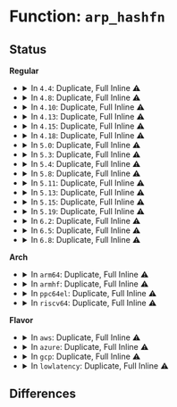 # Function: <code>arp_hashfn</code>

## Status
<b>Regular</b>
<ul>
<li>
<details>
<summary>In <code>4.4</code>: Duplicate, Full Inline ⚠️</summary>

**Collision:** Static Duplication

**Inline:** Full

**Transformation:** False

**Instances:**

```
In net/ipv4/route.c (ffffffff817542cc)
Location: include/net/arp.h:12
Inline: True
Inline callers:
  - net/ipv4/route.c:ipv4_neigh_lookup
```
```
In net/ipv4/ip_output.c (ffffffff8175d084)
Location: include/net/arp.h:12
Inline: True
Inline callers:
  - net/ipv4/ip_output.c:ip_finish_output2
```
```
In net/ipv4/arp.c (ffffffff8178b9c5)
Location: include/net/arp.h:12
Inline: True
Inline callers:
  - net/ipv4/arp.c:arp_hash
```
</details>
</li>
<li>
<details>
<summary>In <code>4.8</code>: Duplicate, Full Inline ⚠️</summary>

**Collision:** Static Duplication

**Inline:** Full

**Transformation:** False

**Instances:**

```
In net/ipv4/route.c (ffffffff817c0396)
Location: include/net/arp.h:12
Inline: True
Inline callers:
  - net/ipv4/route.c:ipv4_neigh_lookup
```
```
In net/ipv4/ip_output.c (ffffffff817c9e44)
Location: include/net/arp.h:12
Inline: True
Inline callers:
  - net/ipv4/ip_output.c:ip_finish_output2
```
```
In net/ipv4/arp.c (ffffffff817f8ff5)
Location: include/net/arp.h:12
Inline: True
Inline callers:
  - net/ipv4/arp.c:arp_hash
```
```
In net/ipv4/fib_semantics.c (ffffffff8180bff3)
Location: include/net/arp.h:12
Inline: True
Inline callers:
  - net/ipv4/fib_semantics.c:fib_select_multipath
```
</details>
</li>
<li>
<details>
<summary>In <code>4.10</code>: Duplicate, Full Inline ⚠️</summary>

**Collision:** Static Duplication

**Inline:** Full

**Transformation:** False

**Instances:**

```
In net/ipv4/route.c (ffffffff817f0236)
Location: include/net/arp.h:12
Inline: True
Inline callers:
  - net/ipv4/route.c:__ip_do_redirect
  - net/ipv4/route.c:ipv4_neigh_lookup
```
```
In net/ipv4/ip_output.c (ffffffff817f912a)
Location: include/net/arp.h:12
Inline: True
Inline callers:
  - net/ipv4/ip_output.c:ip_finish_output2
```
```
In net/ipv4/arp.c (ffffffff81829ec5)
Location: include/net/arp.h:12
Inline: True
Inline callers:
  - net/ipv4/arp.c:arp_hash
```
```
In net/ipv4/fib_semantics.c (ffffffff8183d113)
Location: include/net/arp.h:12
Inline: True
Inline callers:
  - net/ipv4/fib_semantics.c:fib_select_multipath
```
</details>
</li>
<li>
<details>
<summary>In <code>4.13</code>: Duplicate, Full Inline ⚠️</summary>

**Collision:** Static Duplication

**Inline:** Full

**Transformation:** False

**Instances:**

```
In net/ipv4/route.c (ffffffff818102cc)
Location: include/net/arp.h:12
Inline: True
Inline callers:
  - net/ipv4/route.c:__ip_do_redirect
  - net/ipv4/route.c:ipv4_confirm_neigh
  - net/ipv4/route.c:ipv4_neigh_lookup
```
```
In net/ipv4/ip_output.c (ffffffff81819541)
Location: include/net/arp.h:12
Inline: True
Inline callers:
  - net/ipv4/ip_output.c:ip_finish_output2
```
```
In net/ipv4/arp.c (ffffffff8184b105)
Location: include/net/arp.h:12
Inline: True
Inline callers:
  - net/ipv4/arp.c:arp_hash
```
```
In net/ipv4/fib_semantics.c (ffffffff8185e7c6)
Location: include/net/arp.h:12
Inline: True
Inline callers:
  - net/ipv4/fib_semantics.c:fib_select_multipath
```
</details>
</li>
<li>
<details>
<summary>In <code>4.15</code>: Duplicate, Full Inline ⚠️</summary>

**Collision:** Static Duplication

**Inline:** Full

**Transformation:** False

**Instances:**

```
In net/ipv4/route.c (ffffffff8188f337)
Location: include/net/arp.h:13
Inline: True
Inline callers:
  - net/ipv4/route.c:ipv4_confirm_neigh
  - net/ipv4/route.c:ipv4_neigh_lookup
```
```
In net/ipv4/ip_output.c (ffffffff81897b6a)
Location: include/net/arp.h:13
Inline: True
Inline callers:
  - net/ipv4/ip_output.c:ip_finish_output2
```
```
In net/ipv4/arp.c (ffffffff818cad65)
Location: include/net/arp.h:13
Inline: True
Inline callers:
  - net/ipv4/arp.c:arp_hash
```
```
In net/ipv4/fib_semantics.c (ffffffff818de83d)
Location: include/net/arp.h:13
Inline: True
Inline callers:
  - net/ipv4/fib_semantics.c:fib_select_multipath
```
</details>
</li>
<li>
<details>
<summary>In <code>4.18</code>: Duplicate, Full Inline ⚠️</summary>

**Collision:** Static Duplication

**Inline:** Full

**Transformation:** False

**Instances:**

```
In net/core/filter.c (ffffffff818b4278)
Location: include/net/arp.h:13
Inline: True
Inline callers:
  - net/core/filter.c:bpf_ipv4_fib_lookup
```
```
In net/ipv4/route.c (ffffffff818e3718)
Location: include/net/arp.h:13
Inline: True
Inline callers:
  - net/ipv4/route.c:__ip_do_redirect
  - net/ipv4/route.c:ipv4_confirm_neigh
  - net/ipv4/route.c:ipv4_neigh_lookup
```
```
In net/ipv4/ip_output.c (ffffffff818ebe9c)
Location: include/net/arp.h:13
Inline: True
Inline callers:
  - net/ipv4/ip_output.c:ip_finish_output2
```
```
In net/ipv4/arp.c (ffffffff819211f5)
Location: include/net/arp.h:13
Inline: True
Inline callers:
  - net/ipv4/arp.c:arp_hash
```
```
In net/ipv4/fib_semantics.c (ffffffff819353ad)
Location: include/net/arp.h:13
Inline: True
Inline callers:
  - net/ipv4/fib_semantics.c:fib_select_multipath
```
</details>
</li>
<li>
<details>
<summary>In <code>5.0</code>: Duplicate, Full Inline ⚠️</summary>

**Collision:** Static Duplication

**Inline:** Full

**Transformation:** False

**Instances:**

```
In net/core/filter.c (ffffffff818d9a28)
Location: include/net/arp.h:13
Inline: True
Inline callers:
  - net/core/filter.c:bpf_ipv4_fib_lookup
```
```
In net/ipv4/route.c (ffffffff819105c8)
Location: include/net/arp.h:13
Inline: True
Inline callers:
  - net/ipv4/route.c:__ip_do_redirect
  - net/ipv4/route.c:ipv4_confirm_neigh
  - net/ipv4/route.c:ipv4_neigh_lookup
```
```
In net/ipv4/ip_output.c (ffffffff81919c3c)
Location: include/net/arp.h:13
Inline: True
Inline callers:
  - net/ipv4/ip_output.c:ip_finish_output2
```
```
In net/ipv4/arp.c (ffffffff81950005)
Location: include/net/arp.h:13
Inline: True
Inline callers:
  - net/ipv4/arp.c:arp_hash
```
```
In net/ipv4/fib_semantics.c (ffffffff81964dad)
Location: include/net/arp.h:13
Inline: True
Inline callers:
  - net/ipv4/fib_semantics.c:fib_select_multipath
```
</details>
</li>
<li>
<details>
<summary>In <code>5.3</code>: Duplicate, Full Inline ⚠️</summary>

**Collision:** Static Duplication

**Inline:** Full

**Transformation:** False

**Instances:**

```
In net/core/neighbour.c (ffffffff81914ea8)
Location: include/net/arp.h:13
Inline: True
Inline callers:
  - net/core/neighbour.c:neigh_xmit
```
```
In net/core/filter.c (ffffffff8192a500)
Location: include/net/arp.h:13
Inline: True
Inline callers:
  - net/core/filter.c:bpf_ipv4_fib_lookup
```
```
In net/ipv4/route.c (ffffffff8197302c)
Location: include/net/arp.h:13
Inline: True
Inline callers:
  - net/ipv4/route.c:__ip_do_redirect
  - net/ipv4/route.c:ipv4_confirm_neigh
  - net/ipv4/route.c:ipv4_neigh_lookup
  - net/ipv4/route.c:ipv4_neigh_lookup
```
```
In net/ipv4/ip_output.c (ffffffff8197bd2e)
Location: include/net/arp.h:13
Inline: True
Inline callers:
  - net/ipv4/ip_output.c:ip_finish_output2
  - net/ipv4/ip_output.c:ip_finish_output2
```
```
In net/ipv4/arp.c (ffffffff819b48d5)
Location: include/net/arp.h:13
Inline: True
Inline callers:
  - net/ipv4/arp.c:arp_hash
```
```
In net/ipv4/fib_semantics.c (ffffffff819cab11)
Location: include/net/arp.h:13
Inline: True
Inline callers:
  - net/ipv4/fib_semantics.c:fib_select_multipath
```
```
In net/ipv4/nexthop.c (ffffffff819d4dbe)
Location: include/net/arp.h:13
Inline: True
```
</details>
</li>
<li>
<details>
<summary>In <code>5.4</code>: Duplicate, Full Inline ⚠️</summary>

**Collision:** Static Duplication

**Inline:** Full

**Transformation:** False

**Instances:**

```
In net/core/neighbour.c (ffffffff81947518)
Location: include/net/arp.h:13
Inline: True
Inline callers:
  - net/core/neighbour.c:neigh_xmit
```
```
In net/core/filter.c (ffffffff8195c890)
Location: include/net/arp.h:13
Inline: True
Inline callers:
  - net/core/filter.c:bpf_ipv4_fib_lookup
```
```
In net/ipv4/route.c (ffffffff819a999f)
Location: include/net/arp.h:13
Inline: True
Inline callers:
  - net/ipv4/route.c:__ip_do_redirect
  - net/ipv4/route.c:ipv4_confirm_neigh
  - net/ipv4/route.c:ipv4_neigh_lookup
  - net/ipv4/route.c:ipv4_neigh_lookup
```
```
In net/ipv4/ip_output.c (ffffffff819b26d1)
Location: include/net/arp.h:13
Inline: True
Inline callers:
  - net/ipv4/ip_output.c:ip_finish_output2
  - net/ipv4/ip_output.c:ip_finish_output2
```
```
In net/ipv4/arp.c (ffffffff819eb605)
Location: include/net/arp.h:13
Inline: True
Inline callers:
  - net/ipv4/arp.c:arp_hash
```
```
In net/ipv4/fib_semantics.c (ffffffff81a01701)
Location: include/net/arp.h:13
Inline: True
Inline callers:
  - net/ipv4/fib_semantics.c:fib_select_multipath
```
```
In net/ipv4/nexthop.c (ffffffff81a0b91e)
Location: include/net/arp.h:13
Inline: True
```
</details>
</li>
<li>
<details>
<summary>In <code>5.8</code>: Duplicate, Full Inline ⚠️</summary>

**Collision:** Static Duplication

**Inline:** Full

**Transformation:** False

**Instances:**

```
In net/core/neighbour.c (ffffffff81a17668)
Location: include/net/arp.h:13
Inline: True
Inline callers:
  - net/core/neighbour.c:neigh_xmit
```
```
In net/core/filter.c (ffffffff81a2e080)
Location: include/net/arp.h:13
Inline: True
Inline callers:
  - net/core/filter.c:bpf_ipv4_fib_lookup
```
```
In net/ipv4/route.c (ffffffff81a92dd2)
Location: include/net/arp.h:13
Inline: True
Inline callers:
  - net/ipv4/route.c:__ip_do_redirect
  - net/ipv4/route.c:ipv4_confirm_neigh
  - net/ipv4/route.c:ipv4_neigh_lookup
  - net/ipv4/route.c:ipv4_neigh_lookup
```
```
In net/ipv4/ip_output.c (ffffffff81a9bdc9)
Location: include/net/arp.h:13
Inline: True
Inline callers:
  - net/ipv4/ip_output.c:ip_finish_output2
  - net/ipv4/ip_output.c:ip_finish_output2
```
```
In net/ipv4/arp.c (ffffffff81ad9325)
Location: include/net/arp.h:13
Inline: True
Inline callers:
  - net/ipv4/arp.c:arp_hash
```
```
In net/ipv4/fib_semantics.c (ffffffff81af0708)
Location: include/net/arp.h:13
Inline: True
Inline callers:
  - net/ipv4/fib_semantics.c:fib_select_multipath
```
```
In net/ipv4/nexthop.c (ffffffff81afc392)
Location: include/net/arp.h:13
Inline: True
```
</details>
</li>
<li>
<details>
<summary>In <code>5.11</code>: Duplicate, Full Inline ⚠️</summary>

**Collision:** Static Duplication

**Inline:** Full

**Transformation:** False

**Instances:**

```
In net/core/neighbour.c (ffffffff81a17938)
Location: include/net/arp.h:13
Inline: True
Inline callers:
  - net/core/neighbour.c:neigh_xmit
```
```
In net/core/filter.c (ffffffff81a2ffef)
Location: include/net/arp.h:13
Inline: True
Inline callers:
  - net/core/filter.c:bpf_ipv4_fib_lookup
```
```
In net/ipv4/route.c (ffffffff81a9cc80)
Location: include/net/arp.h:13
Inline: True
Inline callers:
  - net/ipv4/route.c:__ip_do_redirect
  - net/ipv4/route.c:ipv4_confirm_neigh
  - net/ipv4/route.c:ipv4_neigh_lookup
  - net/ipv4/route.c:ipv4_neigh_lookup
```
```
In net/ipv4/ip_output.c (ffffffff81aa5c29)
Location: include/net/arp.h:13
Inline: True
Inline callers:
  - net/ipv4/ip_output.c:ip_finish_output2
  - net/ipv4/ip_output.c:ip_finish_output2
```
```
In net/ipv4/arp.c (ffffffff81ae5d65)
Location: include/net/arp.h:13
Inline: True
Inline callers:
  - net/ipv4/arp.c:arp_hash
```
```
In net/ipv4/fib_semantics.c (ffffffff81afd6f8)
Location: include/net/arp.h:13
Inline: True
Inline callers:
  - net/ipv4/fib_semantics.c:fib_select_multipath
```
```
In net/ipv4/nexthop.c (ffffffff81b09bd2)
Location: include/net/arp.h:13
Inline: True
```
</details>
</li>
<li>
<details>
<summary>In <code>5.13</code>: Duplicate, Full Inline ⚠️</summary>

**Collision:** Static Duplication

**Inline:** Full

**Transformation:** False

**Instances:**

```
In net/core/neighbour.c (ffffffff819fe848)
Location: include/net/arp.h:13
Inline: True
Inline callers:
  - net/core/neighbour.c:neigh_xmit
```
```
In net/core/filter.c (ffffffff81a1712c)
Location: include/net/arp.h:13
Inline: True
Inline callers:
  - net/core/filter.c:bpf_ipv4_fib_lookup
```
```
In net/ipv4/route.c (ffffffff81a87d42)
Location: include/net/arp.h:13
Inline: True
Inline callers:
  - net/ipv4/route.c:__ip_do_redirect
  - net/ipv4/route.c:ipv4_confirm_neigh
  - net/ipv4/route.c:ipv4_neigh_lookup
  - net/ipv4/route.c:ipv4_neigh_lookup
```
```
In net/ipv4/ip_output.c (ffffffff81a90bf6)
Location: include/net/arp.h:13
Inline: True
Inline callers:
  - net/ipv4/ip_output.c:ip_finish_output2
  - net/ipv4/ip_output.c:ip_finish_output2
```
```
In net/ipv4/arp.c (ffffffff81ad1045)
Location: include/net/arp.h:13
Inline: True
Inline callers:
  - net/ipv4/arp.c:arp_hash
```
```
In net/ipv4/fib_semantics.c (ffffffff81ae8f31)
Location: include/net/arp.h:13
Inline: True
Inline callers:
  - net/ipv4/fib_semantics.c:fib_select_multipath
```
```
In net/ipv4/nexthop.c (ffffffff81af4a0a)
Location: include/net/arp.h:13
Inline: True
Inline callers:
  - net/ipv4/nexthop.c:nexthop_select_path_hthr
```
</details>
</li>
<li>
<details>
<summary>In <code>5.15</code>: Duplicate, Full Inline ⚠️</summary>

**Collision:** Static Duplication

**Inline:** Full

**Transformation:** False

**Instances:**

```
In net/core/neighbour.c (ffffffff81ab09c6)
Location: include/net/arp.h:13
Inline: True
Inline callers:
  - net/core/neighbour.c:neigh_xmit
```
```
In net/core/filter.c (ffffffff81ac93ab)
Location: include/net/arp.h:13
Inline: True
Inline callers:
  - net/core/filter.c:bpf_ipv4_fib_lookup
```
```
In net/ipv4/route.c (ffffffff81b42280)
Location: include/net/arp.h:13
Inline: True
Inline callers:
  - net/ipv4/route.c:__ip_do_redirect
  - net/ipv4/route.c:ipv4_confirm_neigh
  - net/ipv4/route.c:ipv4_neigh_lookup
  - net/ipv4/route.c:ipv4_neigh_lookup
```
```
In net/ipv4/ip_output.c (ffffffff81b4c05e)
Location: include/net/arp.h:13
Inline: True
Inline callers:
  - net/ipv4/ip_output.c:ip_finish_output2
  - net/ipv4/ip_output.c:ip_finish_output2
```
```
In net/ipv4/arp.c (ffffffff81b8fa65)
Location: include/net/arp.h:13
Inline: True
Inline callers:
  - net/ipv4/arp.c:arp_hash
```
```
In net/ipv4/fib_semantics.c (ffffffff81ba8f5e)
Location: include/net/arp.h:13
Inline: True
Inline callers:
  - net/ipv4/fib_semantics.c:fib_select_multipath
```
```
In net/ipv4/nexthop.c (ffffffff81bb52ad)
Location: include/net/arp.h:13
Inline: True
Inline callers:
  - net/ipv4/nexthop.c:nexthop_select_path_hthr
```
</details>
</li>
<li>
<details>
<summary>In <code>5.19</code>: Duplicate, Full Inline ⚠️</summary>

**Collision:** Static Duplication

**Inline:** Full

**Transformation:** False

**Instances:**

```
In net/core/neighbour.c (ffffffff81c29a65)
Location: include/net/arp.h:13
Inline: True
Inline callers:
  - net/core/neighbour.c:neigh_xmit
```
```
In net/core/filter.c (ffffffff81c461f0)
Location: include/net/arp.h:13
Inline: True
Inline callers:
  - net/core/filter.c:bpf_ipv4_fib_lookup
```
```
In net/ipv4/route.c (ffffffff81ccec87)
Location: include/net/arp.h:13
Inline: True
Inline callers:
  - net/ipv4/route.c:__ip_do_redirect
  - net/ipv4/route.c:ipv4_confirm_neigh
  - net/ipv4/route.c:ipv4_neigh_lookup
  - net/ipv4/route.c:ipv4_neigh_lookup
```
```
In net/ipv4/ip_output.c (ffffffff81cd979e)
Location: include/net/arp.h:13
Inline: True
Inline callers:
  - net/ipv4/ip_output.c:ip_finish_output2
  - net/ipv4/ip_output.c:ip_finish_output2
```
```
In net/ipv4/arp.c (ffffffff81d20d45)
Location: include/net/arp.h:13
Inline: True
Inline callers:
  - net/ipv4/arp.c:arp_hash
```
```
In net/ipv4/fib_semantics.c (ffffffff81d3b9c8)
Location: include/net/arp.h:13
Inline: True
Inline callers:
  - net/ipv4/fib_semantics.c:fib_select_multipath
```
```
In net/ipv4/nexthop.c (ffffffff81d48dc5)
Location: include/net/arp.h:13
Inline: True
Inline callers:
  - net/ipv4/nexthop.c:nexthop_select_path_hthr
```
</details>
</li>
<li>
<details>
<summary>In <code>6.2</code>: Duplicate, Full Inline ⚠️</summary>

**Collision:** Static Duplication

**Inline:** Full

**Transformation:** False

**Instances:**

```
In net/core/neighbour.c (ffffffff81ddc7a5)
Location: include/net/arp.h:13
Inline: True
Inline callers:
  - net/core/neighbour.c:neigh_xmit
```
```
In net/core/filter.c (ffffffff81dfa6c0)
Location: include/net/arp.h:13
Inline: True
Inline callers:
  - net/core/filter.c:bpf_ipv4_fib_lookup
```
```
In net/ipv4/route.c (ffffffff81e8eef2)
Location: include/net/arp.h:13
Inline: True
Inline callers:
  - net/ipv4/route.c:__ip_do_redirect
  - net/ipv4/route.c:ipv4_confirm_neigh
  - net/ipv4/route.c:ipv4_neigh_lookup
  - net/ipv4/route.c:ipv4_neigh_lookup
```
```
In net/ipv4/ip_output.c (ffffffff81e99f1e)
Location: include/net/arp.h:13
Inline: True
Inline callers:
  - net/ipv4/ip_output.c:ip_finish_output2
  - net/ipv4/ip_output.c:ip_finish_output2
```
```
In net/ipv4/arp.c (ffffffff81ee7fc5)
Location: include/net/arp.h:13
Inline: True
Inline callers:
  - net/ipv4/arp.c:arp_hash
```
```
In net/ipv4/fib_semantics.c (ffffffff81f043a8)
Location: include/net/arp.h:13
Inline: True
Inline callers:
  - net/ipv4/fib_semantics.c:fib_select_multipath
```
```
In net/ipv4/nexthop.c (ffffffff81f123b5)
Location: include/net/arp.h:13
Inline: True
Inline callers:
  - net/ipv4/nexthop.c:nexthop_select_path_hthr
```
</details>
</li>
<li>
<details>
<summary>In <code>6.5</code>: Duplicate, Full Inline ⚠️</summary>

**Collision:** Static Duplication

**Inline:** Full

**Transformation:** False

**Instances:**

```
In net/core/neighbour.c (ffffffff81e4d4ff)
Location: include/net/arp.h:13
Inline: True
Inline callers:
  - net/core/neighbour.c:neigh_xmit
```
```
In net/core/filter.c (ffffffff81e6e55e)
Location: include/net/arp.h:13
Inline: True
Inline callers:
  - net/core/filter.c:bpf_ipv4_fib_lookup
```
```
In net/ipv4/route.c (ffffffff81eed60a)
Location: include/net/arp.h:13
Inline: True
Inline callers:
  - net/ipv4/route.c:__ip_do_redirect
  - net/ipv4/route.c:ipv4_confirm_neigh
  - net/ipv4/route.c:ipv4_neigh_lookup
  - net/ipv4/route.c:ipv4_neigh_lookup
```
```
In net/ipv4/ip_output.c (ffffffff81ef888e)
Location: include/net/arp.h:13
Inline: True
Inline callers:
  - net/ipv4/ip_output.c:ip_finish_output2
  - net/ipv4/ip_output.c:ip_finish_output2
```
```
In net/ipv4/arp.c (ffffffff81f47895)
Location: include/net/arp.h:13
Inline: True
Inline callers:
  - net/ipv4/arp.c:arp_hash
```
```
In net/ipv4/fib_semantics.c (ffffffff81f63d97)
Location: include/net/arp.h:13
Inline: True
Inline callers:
  - net/ipv4/fib_semantics.c:fib_select_multipath
```
```
In net/ipv4/nexthop.c (ffffffff81f720aa)
Location: include/net/arp.h:13
Inline: True
Inline callers:
  - net/ipv4/nexthop.c:nexthop_select_path_hthr
```
</details>
</li>
<li>
<details>
<summary>In <code>6.8</code>: Duplicate, Full Inline ⚠️</summary>

**Collision:** Static Duplication

**Inline:** Full

**Transformation:** False

**Instances:**

```
In net/core/neighbour.c (ffffffff81f0c25f)
Location: include/net/arp.h:13
Inline: True
Inline callers:
  - net/core/neighbour.c:neigh_xmit
```
```
In net/core/filter.c (ffffffff81f2de3b)
Location: include/net/arp.h:13
Inline: True
Inline callers:
  - net/core/filter.c:bpf_ipv4_fib_lookup
```
```
In net/ipv4/route.c (ffffffff81fb167a)
Location: include/net/arp.h:13
Inline: True
Inline callers:
  - net/ipv4/route.c:__ip_do_redirect
  - net/ipv4/route.c:ipv4_confirm_neigh
  - net/ipv4/route.c:ipv4_neigh_lookup
  - net/ipv4/route.c:ipv4_neigh_lookup
```
```
In net/ipv4/ip_output.c (ffffffff81fbc7c2)
Location: include/net/arp.h:13
Inline: True
Inline callers:
  - net/ipv4/ip_output.c:ip_finish_output2
  - net/ipv4/ip_output.c:ip_finish_output2
```
```
In net/ipv4/arp.c (ffffffff8200d9d5)
Location: include/net/arp.h:13
Inline: True
Inline callers:
  - net/ipv4/arp.c:arp_hash
```
```
In net/ipv4/fib_semantics.c (ffffffff8202a367)
Location: include/net/arp.h:13
Inline: True
Inline callers:
  - net/ipv4/fib_semantics.c:fib_select_multipath
```
```
In net/ipv4/nexthop.c (ffffffff82039786)
Location: include/net/arp.h:13
Inline: True
Inline callers:
  - net/ipv4/nexthop.c:nexthop_select_path_hthr
```
</details>
</li>
</ul>
<b>Arch</b>
<ul>
<li>
<details>
<summary>In <code>arm64</code>: Duplicate, Full Inline ⚠️</summary>

**Collision:** Static Duplication

**Inline:** Full

**Transformation:** False

**Instances:**

```
In net/core/neighbour.c (ffff800010be8930)
Location: include/net/arp.h:13
Inline: True
Inline callers:
  - net/core/neighbour.c:neigh_xmit
```
```
In net/core/filter.c (ffff800010bfe65c)
Location: include/net/arp.h:13
Inline: True
Inline callers:
  - net/core/filter.c:bpf_ipv4_fib_lookup
```
```
In net/ipv4/route.c (ffff800010c59578)
Location: include/net/arp.h:13
Inline: True
Inline callers:
  - net/ipv4/route.c:__ip_do_redirect
  - net/ipv4/route.c:ipv4_confirm_neigh
  - net/ipv4/route.c:ipv4_neigh_lookup
  - net/ipv4/route.c:ipv4_neigh_lookup
```
```
In net/ipv4/ip_output.c (ffff800010c635e4)
Location: include/net/arp.h:13
Inline: True
Inline callers:
  - net/ipv4/ip_output.c:ip_finish_output2
  - net/ipv4/ip_output.c:ip_finish_output2
```
```
In net/ipv4/arp.c (ffff800010ca1124)
Location: include/net/arp.h:13
Inline: True
Inline callers:
  - net/ipv4/arp.c:arp_hash
```
```
In net/ipv4/fib_semantics.c (ffff800010cb9d50)
Location: include/net/arp.h:13
Inline: True
Inline callers:
  - net/ipv4/fib_semantics.c:fib_select_multipath
```
```
In net/ipv4/nexthop.c (ffff800010cc4f0c)
Location: include/net/arp.h:13
Inline: True
```
</details>
</li>
<li>
<details>
<summary>In <code>armhf</code>: Duplicate, Full Inline ⚠️</summary>

**Collision:** Static Duplication

**Inline:** Full

**Transformation:** False

**Instances:**

```
In net/core/neighbour.c (c0d01af8)
Location: include/net/arp.h:13
Inline: True
Inline callers:
  - net/core/neighbour.c:neigh_xmit
```
```
In net/core/filter.c (c0d18df8)
Location: include/net/arp.h:13
Inline: True
Inline callers:
  - net/core/filter.c:bpf_ipv4_fib_lookup
```
```
In net/ipv4/route.c (c0d69128)
Location: include/net/arp.h:13
Inline: True
Inline callers:
  - net/ipv4/route.c:__ip_do_redirect
  - net/ipv4/route.c:ipv4_confirm_neigh
  - net/ipv4/route.c:ipv4_neigh_lookup
  - net/ipv4/route.c:ipv4_neigh_lookup
```
```
In net/ipv4/ip_output.c (c0d72964)
Location: include/net/arp.h:13
Inline: True
Inline callers:
  - net/ipv4/ip_output.c:ip_finish_output2
  - net/ipv4/ip_output.c:ip_finish_output2
```
```
In net/ipv4/arp.c (c0dae02c)
Location: include/net/arp.h:13
Inline: True
Inline callers:
  - net/ipv4/arp.c:arp_hash
```
```
In net/ipv4/fib_semantics.c (c0dc56c4)
Location: include/net/arp.h:13
Inline: True
Inline callers:
  - net/ipv4/fib_semantics.c:fib_select_multipath
```
```
In net/ipv4/nexthop.c (c0dd09d4)
Location: include/net/arp.h:13
Inline: True
```
</details>
</li>
<li>
<details>
<summary>In <code>ppc64el</code>: Duplicate, Full Inline ⚠️</summary>

**Collision:** Static Duplication

**Inline:** Full

**Transformation:** False

**Instances:**

```
In net/core/neighbour.c (c000000000ccaf58)
Location: include/net/arp.h:13
Inline: True
Inline callers:
  - net/core/neighbour.c:neigh_xmit
```
```
In net/core/filter.c (c000000000ce6318)
Location: include/net/arp.h:13
Inline: True
Inline callers:
  - net/core/filter.c:bpf_ipv4_fib_lookup
```
```
In net/ipv4/route.c (c000000000d5b330)
Location: include/net/arp.h:13
Inline: True
Inline callers:
  - net/ipv4/route.c:__ip_do_redirect
  - net/ipv4/route.c:ipv4_confirm_neigh
  - net/ipv4/route.c:ipv4_neigh_lookup
  - net/ipv4/route.c:ipv4_neigh_lookup
```
```
In net/ipv4/ip_output.c (c000000000d66910)
Location: include/net/arp.h:13
Inline: True
Inline callers:
  - net/ipv4/ip_output.c:ip_finish_output2
  - net/ipv4/ip_output.c:ip_finish_output2
```
```
In net/ipv4/arp.c (c000000000db40d8)
Location: include/net/arp.h:13
Inline: True
Inline callers:
  - net/ipv4/arp.c:arp_hash
```
```
In net/ipv4/fib_semantics.c (c000000000dd2ea4)
Location: include/net/arp.h:13
Inline: True
Inline callers:
  - net/ipv4/fib_semantics.c:fib_select_multipath
```
```
In net/ipv4/nexthop.c (c000000000de12a0)
Location: include/net/arp.h:13
Inline: True
```
</details>
</li>
<li>
<details>
<summary>In <code>riscv64</code>: Duplicate, Full Inline ⚠️</summary>

**Collision:** Static Duplication

**Inline:** Full

**Transformation:** False

**Instances:**

```
In net/core/neighbour.c (ffffffe00076cd96)
Location: include/net/arp.h:13
Inline: True
Inline callers:
  - net/core/neighbour.c:neigh_xmit
```
```
In net/core/filter.c (ffffffe000780688)
Location: include/net/arp.h:13
Inline: True
Inline callers:
  - net/core/filter.c:bpf_ipv4_fib_lookup
```
```
In net/ipv4/route.c (ffffffe0007c3218)
Location: include/net/arp.h:13
Inline: True
Inline callers:
  - net/ipv4/route.c:__ip_do_redirect
  - net/ipv4/route.c:ipv4_confirm_neigh
  - net/ipv4/route.c:ipv4_neigh_lookup
  - net/ipv4/route.c:ipv4_neigh_lookup
```
```
In net/ipv4/ip_output.c (ffffffe0007cac00)
Location: include/net/arp.h:13
Inline: True
Inline callers:
  - net/ipv4/ip_output.c:ip_finish_output2
  - net/ipv4/ip_output.c:ip_finish_output2
```
```
In net/ipv4/arp.c (ffffffe0007fd728)
Location: include/net/arp.h:13
Inline: True
Inline callers:
  - net/ipv4/arp.c:arp_hash
```
```
In net/ipv4/fib_semantics.c (ffffffe000810824)
Location: include/net/arp.h:13
Inline: True
Inline callers:
  - net/ipv4/fib_semantics.c:fib_select_multipath
```
```
In net/ipv4/nexthop.c (ffffffe00081a266)
Location: include/net/arp.h:13
Inline: True
```
</details>
</li>
</ul>
<b>Flavor</b>
<ul>
<li>
<details>
<summary>In <code>aws</code>: Duplicate, Full Inline ⚠️</summary>

**Collision:** Static Duplication

**Inline:** Full

**Transformation:** False

**Instances:**

```
In net/core/neighbour.c (ffffffff818e74e8)
Location: include/net/arp.h:13
Inline: True
Inline callers:
  - net/core/neighbour.c:neigh_xmit
```
```
In net/core/filter.c (ffffffff818fc860)
Location: include/net/arp.h:13
Inline: True
Inline callers:
  - net/core/filter.c:bpf_ipv4_fib_lookup
```
```
In net/ipv4/route.c (ffffffff8194980f)
Location: include/net/arp.h:13
Inline: True
Inline callers:
  - net/ipv4/route.c:__ip_do_redirect
  - net/ipv4/route.c:ipv4_confirm_neigh
  - net/ipv4/route.c:ipv4_neigh_lookup
  - net/ipv4/route.c:ipv4_neigh_lookup
```
```
In net/ipv4/ip_output.c (ffffffff81952541)
Location: include/net/arp.h:13
Inline: True
Inline callers:
  - net/ipv4/ip_output.c:ip_finish_output2
  - net/ipv4/ip_output.c:ip_finish_output2
```
```
In net/ipv4/arp.c (ffffffff8198b475)
Location: include/net/arp.h:13
Inline: True
Inline callers:
  - net/ipv4/arp.c:arp_hash
```
```
In net/ipv4/fib_semantics.c (ffffffff819a14a1)
Location: include/net/arp.h:13
Inline: True
Inline callers:
  - net/ipv4/fib_semantics.c:fib_select_multipath
```
```
In net/ipv4/nexthop.c (ffffffff819ab6be)
Location: include/net/arp.h:13
Inline: True
```
</details>
</li>
<li>
<details>
<summary>In <code>azure</code>: Duplicate, Full Inline ⚠️</summary>

**Collision:** Static Duplication

**Inline:** Full

**Transformation:** False

**Instances:**

```
In net/core/neighbour.c (ffffffff818a1328)
Location: include/net/arp.h:13
Inline: True
Inline callers:
  - net/core/neighbour.c:neigh_xmit
```
```
In net/core/filter.c (ffffffff818b6690)
Location: include/net/arp.h:13
Inline: True
Inline callers:
  - net/core/filter.c:bpf_ipv4_fib_lookup
```
```
In net/ipv4/route.c (ffffffff819032ff)
Location: include/net/arp.h:13
Inline: True
Inline callers:
  - net/ipv4/route.c:__ip_do_redirect
  - net/ipv4/route.c:ipv4_confirm_neigh
  - net/ipv4/route.c:ipv4_neigh_lookup
  - net/ipv4/route.c:ipv4_neigh_lookup
```
```
In net/ipv4/ip_output.c (ffffffff8190c031)
Location: include/net/arp.h:13
Inline: True
Inline callers:
  - net/ipv4/ip_output.c:ip_finish_output2
  - net/ipv4/ip_output.c:ip_finish_output2
```
```
In net/ipv4/arp.c (ffffffff81944f35)
Location: include/net/arp.h:13
Inline: True
Inline callers:
  - net/ipv4/arp.c:arp_hash
```
```
In net/ipv4/fib_semantics.c (ffffffff8195af61)
Location: include/net/arp.h:13
Inline: True
Inline callers:
  - net/ipv4/fib_semantics.c:fib_select_multipath
```
```
In net/ipv4/nexthop.c (ffffffff8196517e)
Location: include/net/arp.h:13
Inline: True
```
</details>
</li>
<li>
<details>
<summary>In <code>gcp</code>: Duplicate, Full Inline ⚠️</summary>

**Collision:** Static Duplication

**Inline:** Full

**Transformation:** False

**Instances:**

```
In net/core/neighbour.c (ffffffff81938518)
Location: include/net/arp.h:13
Inline: True
Inline callers:
  - net/core/neighbour.c:neigh_xmit
```
```
In net/core/filter.c (ffffffff8194d890)
Location: include/net/arp.h:13
Inline: True
Inline callers:
  - net/core/filter.c:bpf_ipv4_fib_lookup
```
```
In net/ipv4/route.c (ffffffff819b3fdf)
Location: include/net/arp.h:13
Inline: True
Inline callers:
  - net/ipv4/route.c:__ip_do_redirect
  - net/ipv4/route.c:ipv4_confirm_neigh
  - net/ipv4/route.c:ipv4_neigh_lookup
  - net/ipv4/route.c:ipv4_neigh_lookup
```
```
In net/ipv4/ip_output.c (ffffffff819bcd11)
Location: include/net/arp.h:13
Inline: True
Inline callers:
  - net/ipv4/ip_output.c:ip_finish_output2
  - net/ipv4/ip_output.c:ip_finish_output2
```
```
In net/ipv4/arp.c (ffffffff819f5c45)
Location: include/net/arp.h:13
Inline: True
Inline callers:
  - net/ipv4/arp.c:arp_hash
```
```
In net/ipv4/fib_semantics.c (ffffffff81a0bd41)
Location: include/net/arp.h:13
Inline: True
Inline callers:
  - net/ipv4/fib_semantics.c:fib_select_multipath
```
```
In net/ipv4/nexthop.c (ffffffff81a15f5e)
Location: include/net/arp.h:13
Inline: True
```
</details>
</li>
<li>
<details>
<summary>In <code>lowlatency</code>: Duplicate, Full Inline ⚠️</summary>

**Collision:** Static Duplication

**Inline:** Full

**Transformation:** False

**Instances:**

```
In net/core/neighbour.c (ffffffff81959d28)
Location: include/net/arp.h:13
Inline: True
Inline callers:
  - net/core/neighbour.c:neigh_xmit
```
```
In net/core/filter.c (ffffffff8196f24a)
Location: include/net/arp.h:13
Inline: True
Inline callers:
  - net/core/filter.c:bpf_ipv4_fib_lookup
```
```
In net/ipv4/route.c (ffffffff819bd6cf)
Location: include/net/arp.h:13
Inline: True
Inline callers:
  - net/ipv4/route.c:__ip_do_redirect
  - net/ipv4/route.c:ipv4_confirm_neigh
  - net/ipv4/route.c:ipv4_neigh_lookup
  - net/ipv4/route.c:ipv4_neigh_lookup
```
```
In net/ipv4/ip_output.c (ffffffff819c6621)
Location: include/net/arp.h:13
Inline: True
Inline callers:
  - net/ipv4/ip_output.c:ip_finish_output2
  - net/ipv4/ip_output.c:ip_finish_output2
```
```
In net/ipv4/arp.c (ffffffff819ffe45)
Location: include/net/arp.h:13
Inline: True
Inline callers:
  - net/ipv4/arp.c:arp_hash
```
```
In net/ipv4/fib_semantics.c (ffffffff81a16531)
Location: include/net/arp.h:13
Inline: True
Inline callers:
  - net/ipv4/fib_semantics.c:fib_select_multipath
```
```
In net/ipv4/nexthop.c (ffffffff81a2099e)
Location: include/net/arp.h:13
Inline: True
```
</details>
</li>
</ul>

## Differences
